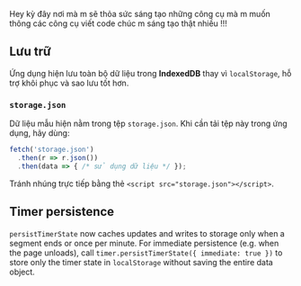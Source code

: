 Hey kỳ đây nơi mà m sẽ thỏa sức sáng tạo những công cụ mà m muốn thông các công cụ viết code chúc m sáng tạo thật nhiều !!!

## Lưu trữ

Ứng dụng hiện lưu toàn bộ dữ liệu trong **IndexedDB** thay vì `localStorage`, hỗ trợ khôi phục và sao lưu tốt hơn.

### `storage.json`

Dữ liệu mẫu hiện nằm trong tệp `storage.json`. Khi cần tải tệp này trong ứng dụng, hãy dùng:

```js
fetch('storage.json')
  .then(r => r.json())
  .then(data => { /* sử dụng dữ liệu */ });
```

Tránh nhúng trực tiếp bằng thẻ `<script src="storage.json"></script>`.

## Timer persistence

`persistTimerState` now caches updates and writes to storage only when a
segment ends or once per minute. For immediate persistence (e.g. when the
page unloads), call `timer.persistTimerState({ immediate: true })` to store
only the timer state in `localStorage` without saving the entire data object.

